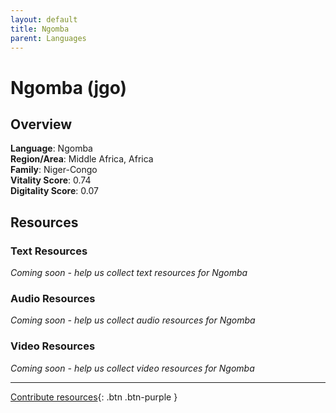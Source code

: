 ```yaml
---
layout: default
title: Ngomba
parent: Languages
---
```


# Ngomba (jgo)

## Overview

**Language**: Ngomba  
**Region/Area**: Middle Africa, Africa  
**Family**: Niger-Congo  
**Vitality Score**: 0.74  
**Digitality Score**: 0.07  

## Resources

### Text Resources
*Coming soon - help us collect text resources for Ngomba*

### Audio Resources
*Coming soon - help us collect audio resources for Ngomba*

### Video Resources
*Coming soon - help us collect video resources for Ngomba*

---

[Contribute resources](https://fairtrain.github.io/){: .btn .btn-purple }
